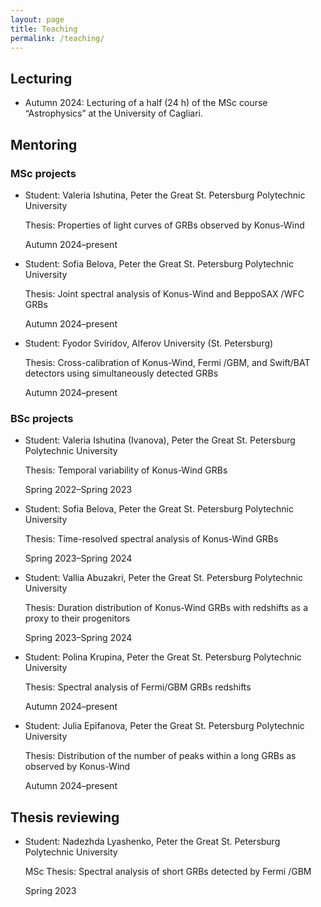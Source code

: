 ```yaml
---
layout: page
title: Teaching
permalink: /teaching/
---
```


## Lecturing
+ Autumn 2024: Lecturing of a half (24 h) of the MSc course “Astrophysics” at the University of Cagliari.

## Mentoring
### MSc projects
+ Student: Valeria Ishutina, Peter the Great St. Petersburg Polytechnic University

  Thesis: Properties of light curves of GRBs observed by Konus-Wind

  Autumn 2024–present

+ Student: Sofia Belova, Peter the Great St. Petersburg Polytechnic University

  Thesis: Joint spectral analysis of Konus-Wind and BeppoSAX /WFC GRBs

  Autumn 2024–present
  
+ Student: Fyodor Sviridov, Alferov University (St. Petersburg)

  Thesis: Cross-calibration of Konus-Wind, Fermi /GBM, and Swift/BAT detectors using simultaneously detected GRBs

  Autumn 2024–present
  
### BSc projects
+ Student: Valeria Ishutina (Ivanova), Peter the Great St. Petersburg Polytechnic University

  Thesis: Temporal variability of Konus-Wind GRBs

  Spring 2022–Spring 2023

+ Student: Sofia Belova, Peter the Great St. Petersburg Polytechnic University

  Thesis: Time-resolved spectral analysis of Konus-Wind GRBs

  Spring 2023–Spring 2024

+ Student: Vallia Abuzakri, Peter the Great St. Petersburg Polytechnic University

   Thesis: Duration distribution of Konus-Wind GRBs with redshifts as a proxy to their progenitors

  Spring 2023–Spring 2024

+ Student: Polina Krupina, Peter the Great St. Petersburg Polytechnic University

  Thesis: Spectral analysis of Fermi/GBM GRBs redshifts

  Autumn 2024–present
  
+ Student: Julia Epifanova, Peter the Great St. Petersburg Polytechnic University

  Thesis: Distribution of the number of peaks within a long GRBs as observed by Konus-Wind

  Autumn 2024–present

## Thesis reviewing
+ Student: Nadezhda Lyashenko, Peter the Great St. Petersburg Polytechnic University

  MSc Thesis: Spectral analysis of short GRBs detected by Fermi /GBM
  
  Spring 2023
